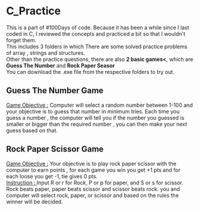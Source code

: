 # C_Practice
This is a part of #100Days of code. Because it has been a while since I last coded in C, I reviewed the concepts and practiced a bit so that I wouldn't forget them.<br>
This includes 3 folders in which There are some solved practice problems of array , strings and structures.<br>
Other than the practice questions, there are also <b>2 basic games<</b>, which are <b>Guess The Number</b> and <b>Rock Paper Seasor</b><br>
You can download the .exe file from the respective folders to try out.

## Guess The Number Game 
<ins>Game Objective :</ins> Computer will select a random number between 1-100 and your objective is to guess that number in minimum tries. Each time you guess a number , the computer will tell you if the number you guessed is smaller or bigger than the required number , you can then make your next guess based on that. <br>
## Rock Paper Scissor Game
<ins>Game Objective :</ins> Your objective is to play rock paper scissor with the computer to earn points , for each game you win you get +1 pts and for each loose you get -1, tie gives 0 pts.<br>
<ins>Instruction : </ins> Input R or r for Rock, P or p for paper, and S or s for scissor. Rock beats paper, paper beats scissor and scissor beats rock. you and computer will select rock, paper, or scissor and based on the rules the winner will be decided.<br>
